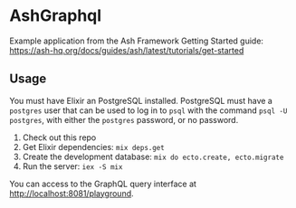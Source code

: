 # AshGraphql

Example application from the Ash Framework Getting Started guide:
https://ash-hq.org/docs/guides/ash/latest/tutorials/get-started

## Usage

You must have Elixir an PostgreSQL installed. PostgreSQL must have a `postgres` user that
can be used to log in to `psql` with the command `psql -U postgres`, with either the `postgres`
password, or no password.

1. Check out this repo
2. Get Elixir dependencies: `mix deps.get`
3. Create the development database: `mix do ecto.create, ecto.migrate`
4. Run the server: `iex -S mix`

You can access to the GraphQL query interface at <http://localhost:8081/playground>.
